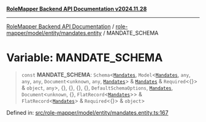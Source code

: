 [**RoleMapper Backend API Documentation v2024.11.28**](../../../../../README.md)

***

[RoleMapper Backend API Documentation](../../../../../modules.md) / [role-mapper/model/entity/mandates.entity](../README.md) / MANDATE\_SCHEMA

# Variable: MANDATE\_SCHEMA

> `const` **MANDATE\_SCHEMA**: `Schema`\<[`Mandates`](../classes/Mandates.md), `Model`\<[`Mandates`](../classes/Mandates.md), `any`, `any`, `any`, `Document`\<`unknown`, `any`, [`Mandates`](../classes/Mandates.md)\> & [`Mandates`](../classes/Mandates.md) & `Required`\<\{\}\> & `object`, `any`\>, \{\}, \{\}, \{\}, \{\}, `DefaultSchemaOptions`, [`Mandates`](../classes/Mandates.md), `Document`\<`unknown`, \{\}, `FlatRecord`\<[`Mandates`](../classes/Mandates.md)\>\> & `FlatRecord`\<[`Mandates`](../classes/Mandates.md)\> & `Required`\<\{\}\> & `object`\>

Defined in: [src/role-mapper/model/entity/mandates.entity.ts:167](https://github.com/FlowCraft-AG/RoleMapper/blob/c56690d4fd1bda4e01111a8d104f8e1bd628a5f5/backend/src/role-mapper/model/entity/mandates.entity.ts#L167)
